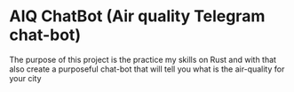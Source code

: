 # AIQ ChatBot (Air quality Telegram chat-bot)


The purpose of this project is the practice my skills on Rust and with that also create a purposeful chat-bot that will tell you what is the air-quality for your city
